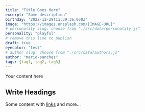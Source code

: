 ```yaml
---
title: "Title Goes Here"
excerpt: "Some description"
birthday: "2022-12-29T11:39:36.050Z"
image: "https://images.unsplash.com/[IMAGE-URL]"
# personality slug: choose from "./src/data/personality.js"
personality: "playful"
# remove this line to publish
draft: true
eyecolor: "test"
# author slug: choose from "./src/data/authors.js"
author: "mario-sanchez"
tags: [tag1, tag2, tag3]
---
```


Your content here

## Write Headings

Some content with [links](#) and more...
